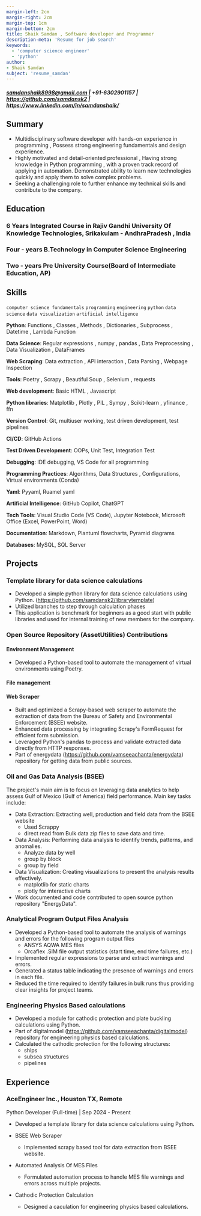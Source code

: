 ```yaml
---
margin-left: 2cm
margin-right: 2cm
margin-top: 1cm
margin-bottom: 2cm
title: Shaik Samdan , Software developer and Programmer
description-meta: 'Resume for job search'
keywords:
  - 'computer science engineer'
  - 'python'
author:
- Shaik Samdan
subject: 'resume_samdan'
---
```

##### <samdanshaik8998@gmail.com> |  +91-6302901157  | <https://github.com/samdansk2> | <https://www.linkedin.com/in/samdanshaik/>



## Summary

- Multidisciplinary  software developer with hands-on experience in programming , Possess strong engineering fundamentals and design experience.
- Highly motivated and detail-oriented professional , Having strong knowledge in Python programming , with a proven track record of applying in automation. Demonstrated ability to learn new technologies quickly and apply them to solve complex problems.
- Seeking a challenging role to further enhance my technical skills and contribute to the company.
  
## Education

### 6 Years Integrated Course in Rajiv Gandhi University Of Knowledge Technologies, Srikakulam - AndhraPradesh , India

### Four - years B.Technology in Computer Science Engineering 

### Two - years Pre University Course(Board of Intermediate Education, AP)

## Skills

```computer science fundamentals```
```programming```
```engineering```
```python```
```data science```
```data visualization```
```artificial intelligence```

**Python**: Functions , Classes , Methods , Dictionaries , Subprocess , Datetime , Lambda Function

**Data Science**: Regular expressions , numpy , pandas , Data Preprocessing , Data Visualization , DataFrames

**Web Scraping**: Data extraction , API interaction , Data Parsing , Webpage Inspection

**Tools**: Poetry , Scrapy , Beautiful Soup , Selenium , requests

**Web development**: Basic HTML , Javascript 

**Python libraries**: Matplotlib , Plotly , PIL , Sympy , Scikit-learn , yfinance , ffn

**Version Control**: Git, multiuser working, test driven development, test pipelines

**CI/CD**: GitHub Actions

**Test Driven Development**: OOPs, Unit Test, Integration Test

**Debugging**: IDE debugging, VS Code for all programming

**Programming Practices**: Algorithms, Data Structures , Configurations, Virtual environments (Conda)

**Yaml**: Pyyaml, Ruamel yaml

**Artificial Intelligence**: GitHub Copilot, ChatGPT

**Tech Tools**: Visual Studio Code (VS Code), Jupyter Notebook, Microsoft Office (Excel, PowerPoint, Word)

**Documentation**: Markdown, Plantuml flowcharts, Pyramid diagrams

**Databases**: MySQL, SQL Server


## Projects

### Template library for data science calculations

- Developed a simple python library for data science calculations using Python. (<https://github.com/samdansk2/librarytemplate>)
- Utilized branches to step through calculation phases
- This application is benchmark for beginners as a good  start with public libraries and used for internal training of new members for the company.

### Open Source Repository (AssetUtilities) Contributions

#### Environment Management
- Developed a Python-based tool to automate the management of virtual environments using Poetry.

#### File management

#### Web Scraper 

 - Built and optimized a Scrapy-based web scraper to automate the extraction of data from the Bureau of 
   Safety and Environmental Enforcement (BSEE) website.     
 - Enhanced data processing by integrating Scrapy's FormRequest for efficient form submission.
 - Leveraged Python's pandas to process and validate extracted data directly from HTTP responses.
 - Part of energydata (<https://github.com/vamseeachanta/energydata>) repository for getting data from public sources.

### Oil and Gas Data Analysis (BSEE)

The project's main aim is to focus on leveraging data analytics to help assess Gulf of Mexico (Gulf of America) field performance. 
Main key tasks include:
- Data Extraction: Extracting well, production and field data from the BSEE website 
  - Used Scrappy 
  - direct read from Bulk data zip files to save data and time.
- Data Analysis: Performing data analysis to identify trends, patterns, and anomalies.
  - Analyze data by well
  - group by block
  - group by field
- Data Visualization: Creating visualizations to present the analysis results effectively.
  - matplotlib for static charts
  - plotly for interactive charts
- Work documented and code contributed to open source python repository "EnergyData".

### Analytical Program Output Files Analysis 

- Developed a Python-based tool to automate the analysis of warnings and errors for the following program output files
  - ANSYS AQWA MES files
  - Orcaflex .SIM file output statistics (start time, end time failures, etc.)
- Implemented regular expressions to parse and extract warnings and errors.
- Generated a status table indicating the presence of warnings and errors in each file.
- Reduced the time required to identify failures in bulk runs thus providing clear insights for project teams.

### Engineering Physics Based calculations

- Developed a module for cathodic protection and plate buckling calculations using Python.
- Part of digitalmodel (<https://github.com/vamseeachanta/digitalmodel>) repository for engineering physics based calculations.
- Calculated the cathodic protection for the following structures:
  - ships
  - subsea structures
  - pipelines

## Experience

### AceEngineer Inc., Houston TX, Remote

Python Developer (Full-time) | Sep 2024 - Present

- Developed a template library for data science calculations using Python.

- BSEE Web Scraper
  - Implemented scrapy based tool for data extraction from BSEE website.

- Automated Analysis Of MES Files
  - Formulated automation process to handle MES file warnings and errors across multiple projects.

- Cathodic Protection Calculation
  - Designed a caculation for engineering physics based calculations.